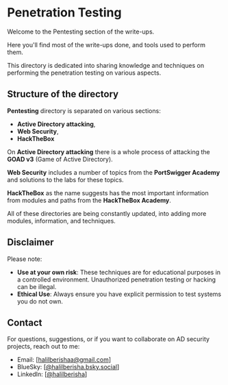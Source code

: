 # Penetration Testing

Welcome to the Pentesting section of the write-ups.

Here you'll find most of the write-ups done, and tools used to perform them.

This directory is dedicated into sharing knowledge and techniques on performing the penetration testing on various aspects.

## Structure of the directory

**Pentesting** directory is separated on various sections:

- **Active Directory attacking**, 
- **Web Security**, 
- **HackTheBox**

On **Active Directory attacking** there is a whole process of attacking the **GOAD v3** (Game of Active Directory).

**Web Security** includes a number of topics from the **PortSwigger Academy** and solutions to the labs for these topics.

**HackTheBox** as the name suggests has the most important information from modules and paths from the **HackTheBox Academy**.

All of these directories are being constantly updated, into adding more modules, information, and techniques.

## Disclaimer

Please note:

- **Use at your own risk**: These techniques are for educational purposes in a controlled environment. Unauthorized penetration testing or hacking can be illegal.
- **Ethical Use**: Always ensure you have explicit permission to test systems you do not own.

## Contact

For questions, suggestions, or if you want to collaborate on AD security projects, reach out to me:

- Email: [halilberishaa@gmail.com]
- BlueSky: [[@halilberisha.bsky.social](https://bsky.app/profile/halilberisha.bsky.social)]
- LinkedIn: [[@halilberisha](https://www.linkedin.com/in/halilberisha)]
